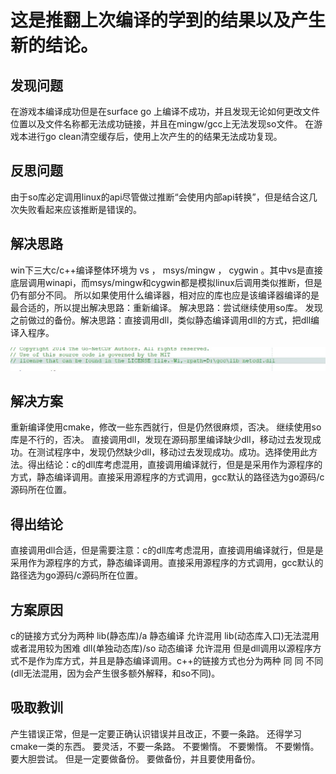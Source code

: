 # 这是推翻上次编译的学到的结果以及产生新的结论。
##  发现问题
在游戏本编译成功但是在surface go 上编译不成功，并且发现无论如何更改文件位置以及文件名称都无法成功链接，并且在mingw/gcc上无法发现so文件。
在游戏本进行go clean清空缓存后，使用上次产生的的结果无法成功复现。
##  反思问题
由于so库必定调用linux的api尽管做过推断“会使用内部api转换”，但是结合这几次失败看起来应该推断是错误的。
## 解决思路
win下三大c/c++编译整体环境为 vs ， msys/mingw  ， cygwin  。其中vs是直接底层调用winapi，而msys/mingw和cygwin都是模拟linux后调用类似推断，但是仍有部分不同。
所以如果使用什么编译器，相对应的库也应是该编译器编译的是最合适的，所以提出解决思路：重新编译。
解决思路：尝试继续使用so库。
发现之前做过的备份。解决思路：直接调用dll，类似静态编译调用dll的方式，把dll编译入程序。

![](jpg/rm2.JPG)

## 解决方案
重新编译使用cmake，修改一些东西就行，但是仍然很麻烦，否决。
继续使用so库是不行的，否决。
直接调用dll，发现在源码那里编译缺少dll，移动过去发现成功。在测试程序中，发现仍然缺少dll，移动过去发现成功。成功。选择使用此方法。得出结论：c的dll库考虑混用，直接调用编译就行，但是是采用作为源程序的方式，静态编译调用。直接采用源程序的方式调用，gcc默认的路径选为go源码/c源码所在位置。
## 得出结论
直接调用dll合适，但是需要注意：c的dll库考虑混用，直接调用编译就行，但是是采用作为源程序的方式，静态编译调用。直接采用源程序的方式调用，gcc默认的路径选为go源码/c源码所在位置。
## 方案原因
c的链接方式分为两种 lib(静态库)/a 静态编译 允许混用  lib(动态库入口)无法混用或者混用较为困难  dll(单独动态库)/so 动态编译 允许混用 但是dll调用以源程序方式不是作为库方式，并且是静态编译调用。c++的链接方式也分为两种 同 同 不同(dll无法混用，因为会产生很多额外解释，和so不同)。
## 吸取教训
产生错误正常，但是一定要正确认识错误并且改正，不要一条路。
还得学习cmake一类的东西。
要灵活，不要一条路。
不要懒惰。
不要懒惰。
不要懒惰。
要大胆尝试。
但是一定要做备份。
要做备份，并且要使用备份。
